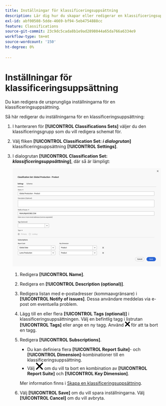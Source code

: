 ```yaml
---
title: Inställningar för klassificeringsuppsättning
description: Lär dig hur du skapar eller redigerar en klassificeringsuppsättning.
exl-id: abf00508-5dde-4669-bf94-5eb4754888cc
feature: Classifications
source-git-commit: 23c9dc5cada8b1e9ad2898044a65da766a6334e9
workflow-type: tm+mt
source-wordcount: '150'
ht-degree: 0%

---
```


# Inställningar för klassificeringsuppsättning

Du kan redigera de ursprungliga inställningarna för en klassificeringsuppsättning.

Så här redigerar du inställningarna för en klassificeringsuppsättning:

1. I hanteraren för **[!UICONTROL Classifications Sets]** väljer du den klassificeringsgrupp som du vill redigera schemat för.
1. Välj fliken **[!UICONTROL Classification Set: _i dialogrutan_]** klassificeringsuppsättning **[!UICONTROL Settings]**.

1. I dialogrutan **[!UICONTROL Classification Set: _klassificeringsuppsättning_]**, där så är lämpligt:

   ![Klassificeringsuppsättningar - inställningar](assets/classification-sets-settings.png)

   1. Redigera **[!UICONTROL Name]**.
   1. Redigera en **[!UICONTROL Description (optional)]**.
   1. Redigera listan med e-postadresser (kommaavgränsare) i **[!UICONTROL Notify of issues]**. Dessa användare meddelas via e-post om eventuella problem.
   1. Lägg till en eller flera **[!UICONTROL Tags (optional)]** i klassificeringsuppsättningen. Välj en befintlig tagg i listrutan **[!UICONTROL Tags]** eller ange en ny tagg. Använd ![CrossSize100](/help/assets/icons/CrossSize100.svg) för att ta bort en tagg.
   1. Redigera **[!UICONTROL Subscriptions]**.
      * Du kan definiera flera **[!UICONTROL Report Suite]**- och **[!UICONTROL Dimension]**-kombinationer till en klassificeringsuppsättning.
      * Välj ![CrossSize400](/help/assets/icons/CrossSize400.svg) om du vill ta bort en kombination av **[!UICONTROL Report Suite]** och **[!UICONTROL Key Dimension]**.

      Mer information finns i [Skapa en klassificeringsuppsättning](create.md).

   1. Välj **[!UICONTROL Save]** om du vill spara inställningarna. Välj **[!UICONTROL Cancel]** om du vill avbryta.


<!--

Configure a classification set's settings.

**[!UICONTROL Components]** > **[!UICONTROL Classification sets]** > **[!UICONTROL Sets]** > Click the desired classification set name > **[!UICONTROL Settings]**

![classification set settings](../../assets/classification-set-settings.png)

The following fields are available in this tab:

* **[!UICONTROL Name]**: The classification set name.
* **[!UICONTROL Description]**: The description for the classification set.
* **[!UICONTROL Notify of issues]**: A comma-delimited list of email addresses that are notified of issues with this classification set.
* **[!UICONTROL Tags]**: Add one or more tags to the selected classification set. Tags allow you to organize or group classification sets so that it is easier to locate them in the future.
* **[!UICONTROL Type]**: The type of classification between [!UICONTROL Primary] and [!UICONTROL Lookup]. Primary classifications are typically used. You cannot alter a classification set's type after it is created.
* **[!UICONTROL Subscriptions]**: The report suite and dimension combinations that the classification set applies to.

-->